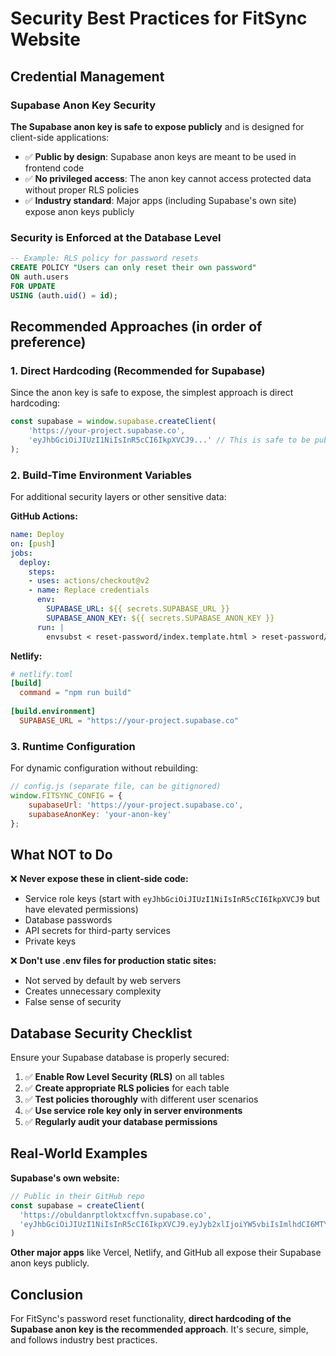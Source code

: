 # Security Best Practices for FitSync Website

## Credential Management

### Supabase Anon Key Security

**The Supabase anon key is safe to expose publicly** and is designed for client-side applications:

- ✅ **Public by design**: Supabase anon keys are meant to be used in frontend code
- ✅ **No privileged access**: The anon key cannot access protected data without proper RLS policies
- ✅ **Industry standard**: Major apps (including Supabase's own site) expose anon keys publicly

### Security is Enforced at the Database Level

```sql
-- Example: RLS policy for password resets
CREATE POLICY "Users can only reset their own password" 
ON auth.users 
FOR UPDATE 
USING (auth.uid() = id);
```

## Recommended Approaches (in order of preference)

### 1. Direct Hardcoding (Recommended for Supabase)
Since the anon key is safe to expose, the simplest approach is direct hardcoding:

```javascript
const supabase = window.supabase.createClient(
    'https://your-project.supabase.co',
    'eyJhbGciOiJIUzI1NiIsInR5cCI6IkpXVCJ9...' // This is safe to be public
);
```

### 2. Build-Time Environment Variables
For additional security layers or other sensitive data:

**GitHub Actions:**
```yaml
name: Deploy
on: [push]
jobs:
  deploy:
    steps:
    - uses: actions/checkout@v2
    - name: Replace credentials
      env:
        SUPABASE_URL: ${{ secrets.SUPABASE_URL }}
        SUPABASE_ANON_KEY: ${{ secrets.SUPABASE_ANON_KEY }}
      run: |
        envsubst < reset-password/index.template.html > reset-password/index.html
```

**Netlify:**
```toml
# netlify.toml
[build]
  command = "npm run build"
  
[build.environment]
  SUPABASE_URL = "https://your-project.supabase.co"
```

### 3. Runtime Configuration
For dynamic configuration without rebuilding:

```javascript
// config.js (separate file, can be gitignored)
window.FITSYNC_CONFIG = {
    supabaseUrl: 'https://your-project.supabase.co',
    supabaseAnonKey: 'your-anon-key'
};
```

## What NOT to Do

❌ **Never expose these in client-side code:**
- Service role keys (start with `eyJhbGciOiJIUzI1NiIsInR5cCI6IkpXVCJ9` but have elevated permissions)
- Database passwords
- API secrets for third-party services
- Private keys

❌ **Don't use .env files for production static sites:**
- Not served by default by web servers
- Creates unnecessary complexity
- False sense of security

## Database Security Checklist

Ensure your Supabase database is properly secured:

1. ✅ **Enable Row Level Security (RLS)** on all tables
2. ✅ **Create appropriate RLS policies** for each table
3. ✅ **Test policies thoroughly** with different user scenarios
4. ✅ **Use service role key only in server environments**
5. ✅ **Regularly audit your database permissions**

## Real-World Examples

**Supabase's own website:**
```javascript
// Public in their GitHub repo
const supabase = createClient(
  'https://obuldanrptloktxcffvn.supabase.co',
  'eyJhbGciOiJIUzI1NiIsInR5cCI6IkpXVCJ9.eyJyb2xlIjoiYW5vbiIsImlhdCI6MTYwODI5NDUzMSwiZXhwIjoxOTIzODcwNTMxfQ...'
)
```

**Other major apps** like Vercel, Netlify, and GitHub all expose their Supabase anon keys publicly.

## Conclusion

For FitSync's password reset functionality, **direct hardcoding of the Supabase anon key is the recommended approach**. It's secure, simple, and follows industry best practices.